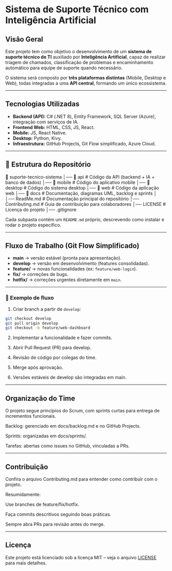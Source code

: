 # Sistema de Suporte Técnico com Inteligência Artificial

## Visão Geral
Este projeto tem como objetivo o desenvolvimento de um **sistema de suporte técnico de TI** auxiliado por **Inteligência Artificial**, capaz de realizar triagem de chamados, classificação de problemas e encaminhamento automático para equipe de suporte quando necessário.  

O sistema será composto por **três plataformas distintas** (Mobile, Desktop e Web), todas integradas a uma **API central**, formando um único ecossistema.

---

## Tecnologias Utilizadas
- **Backend (API):** C# (.NET 8), Entity Framework, SQL Server (Azure), integração com serviços de IA.  
- **Frontend Web:** HTML, CSS, JS, React.  
- **Mobile:** JS, React Native.  
- **Desktop:** Python, Kivy.  
- **Infraestrutura:** GitHub Projects, Git Flow simplificado, Azure Cloud.  

---

## 📂 Estrutura do Repositório
📂 suporte-tecnico-sistema
│── 📂 api # Código da API (backend + IA + banco de dados)
│── 📂 mobile # Código do aplicativo mobile
│── 📂 desktop # Código do sistema desktop
│── 📂 web # Código da aplicação web
│── 📂 docs # Documentação, diagramas UML, backlog e sprints
│
│── ReadMe.md # Documentação principal do repositório
│── Contributing.md # Guia de contribuição para colaboradores
│── LICENSE # Licença do projeto
│── .gitignore


Cada subpasta contém um `README.md` próprio, descrevendo como instalar e rodar o projeto específico.

---

## Fluxo de Trabalho (Git Flow Simplificado)

- **main** → versão estável (pronta para apresentação).  
- **develop** → versão em desenvolvimento (features consolidadas).  
- **feature/** → novas funcionalidades (ex: `feature/web-login`).  
- **fix/** → correções de bugs.  
- **hotfix/** → correções urgentes diretamente em `main`.  

---

### 📝 Exemplo de fluxo
1. Criar branch a partir de `develop`:  
```bash
git checkout develop
git pull origin develop
git checkout -b feature/web-dashboard
```

2. Implementar a funcionalidade e fazer commits.

3. Abrir Pull Request (PR) para develop.

4. Revisão de código por colegas do time.

5. Merge após aprovação.

6. Versões estáveis de develop são integradas em main.

---

## Organização do Time

O projeto segue princípios do Scrum, com sprints curtas para entrega de incrementos funcionais.

Backlog: gerenciado em docs/backlog.md e no GitHub Projects.

Sprints: organizadas em docs/sprints/.

Tarefas: abertas como issues no GitHub, vinculadas a PRs.

---

## Contribuição

Confira o arquivo Contributing.md para entender como contribuir com o projeto.

Resumidamente:

Use branches de feature/fix/hotfix.

Faça commits descritivos seguindo boas práticas.

Sempre abra PRs para revisão antes do merge.

---

## Licença

Este projeto está licenciado sob a licença MIT – veja o arquivo [LICENSE]() para mais detalhes.